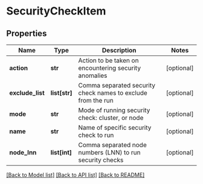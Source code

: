 # SecurityCheckItem

## Properties
Name | Type | Description | Notes
------------ | ------------- | ------------- | -------------
**action** | **str** | Action to be taken on encountering security anomalies | [optional] 
**exclude_list** | **list[str]** | Comma separated security check names to exclude from the run | [optional] 
**mode** | **str** | Mode of running security check: cluster, or node | [optional] 
**name** | **str** | Name of specific security check to run | [optional] 
**node_lnn** | **list[int]** | Comma separated node numbers (LNN) to run security checks | [optional] 

[[Back to Model list]](../README.md#documentation-for-models) [[Back to API list]](../README.md#documentation-for-api-endpoints) [[Back to README]](../README.md)


